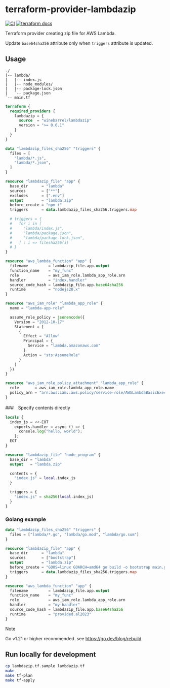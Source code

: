 # terraform-provider-lambdazip

[![CI](https://github.com/winebarrel/terraform-provider-lambdazip/actions/workflows/ci.yml/badge.svg)](https://github.com/winebarrel/terraform-provider-lambdazip/actions/workflows/ci.yml)
[![terraform docs](https://img.shields.io/badge/terraform-docs-%35835CC?logo=terraform)](https://registry.terraform.io/providers/winebarrel/lambdazip/latest/docs)

Terraform provider creating zip file for AWS Lambda.

Update `base64sha256` attribute only when `triggers` attribute is updated.

## Usage

```
./
|-- lambda/
|   |-- index.js
|   |-- node_modules/
|   |-- package-lock.json
|   `-- package.json
`-- main.tf
```

```tf
terraform {
  required_providers {
    lambdazip = {
      source  = "winebarrel/lambdazip"
      version = ">= 0.6.1"
    }
  }
}

data "lambdazip_files_sha256" "triggers" {
  files = [
    "lambda/*.js",
    "lambda/*.json",
  ]
}

resource "lambdazip_file" "app" {
  base_dir      = "lambda"
  sources       = ["**"]
  excludes      = [".env"]
  output        = "lambda.zip"
  before_create = "npm i"
  triggers      = data.lambdazip_files_sha256.triggers.map

  # triggers = {
  #   for i in [
  #     "lambda/index.js",
  #     "lambda/package.json",
  #     "lambda/package-lock.json",
  #   ] : i => filesha256(i)
  # }
}

resource "aws_lambda_function" "app" {
  filename         = lambdazip_file.app.output
  function_name    = "my_func"
  role             = aws_iam_role.lambda_app_role.arn
  handler          = "index.handler"
  source_code_hash = lambdazip_file.app.base64sha256
  runtime          = "nodejs20.x"
}

resource "aws_iam_role" "lambda_app_role" {
  name = "lambda-app-role"

  assume_role_policy = jsonencode({
    Version = "2012-10-17"
    Statement = [
      {
        Effect = "Allow"
        Principal = {
          Service = "lambda.amazonaws.com"
        }
        Action = "sts:AssumeRole"
      }
    ]
  })
}

resource "aws_iam_role_policy_attachment" "lambda_app_role" {
  role       = aws_iam_role.lambda_app_role.name
  policy_arn = "arn:aws:iam::aws:policy/service-role/AWSLambdaBasicExecutionRole"
}
```

###　Specify contents directly

```tf
locals {
  index_js = <<-EOT
    exports.handler = async () => {
      console.log("hello, world");
    };
  EOT
}

resource "lambdazip_file" "node_program" {
  base_dir = "lambda"
  output   = "lambda.zip"

  contents = {
    "index.js" = local.index_js
  }

  triggers = {
    "index.js" = sha256(local.index_js)
  }
}
```

### Golang example

```tf
data "lambdazip_files_sha256" "triggers" {
  files = ["lambda/*.go", "lambda/go.mod", "lambda/go.sum"]
}

resource "lambdazip_file" "app" {
  base_dir      = "lambda"
  sources       = ["bootstrap"]
  output        = "lambda.zip"
  before_create = "GOOS=linux GOARCH=amd64 go build -o bootstrap main.go"
  triggers      = data.lambdazip_files_sha256.triggers.map
}

resource "aws_lambda_function" "app" {
  filename         = lambdazip_file.app.output
  function_name    = "my_func"
  role             = aws_iam_role.lambda_app_role.arn
  handler          = "my-handler"
  source_code_hash = lambdazip_file.app.base64sha256
  runtime          = "provided.al2023"
}
```

> [!note]
> Go v1.21 or higher recommended.
> see https://go.dev/blog/rebuild


## Run locally for development

```sh
cp lambdazip.tf.sample lambdazip.tf
make
make tf-plan
make tf-apply
```
